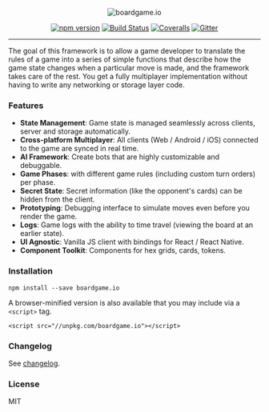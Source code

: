 <p align="center">
  <img src="https://raw.githubusercontent.com/google/boardgame.io/master/docs/logo.svg?sanitize=true" alt="boardgame.io" />
</p>

<p align="center">
<a href="https://www.npmjs.com/package/boardgame.io"><img src="https://badge.fury.io/js/boardgame.io.svg" alt="npm version" /></a>
<a href='https://semaphoreci.com/nicolodavis/boardgame-io'> <img src='https://semaphoreci.com/api/v1/nicolodavis/boardgame-io/branches/semaphore/shields_badge.svg' alt='Build Status'></a>
<a href="https://coveralls.io/github/google/boardgame.io?branch=master"><img src="https://img.shields.io/coveralls/google/boardgame.io.svg" alt="Coveralls" /></a>
<a href="https://gitter.im/boardgame-io"><img src="https://badges.gitter.im/boardgame-io.svg" alt="Gitter" /></a>
</p>

---

The goal of this framework is to allow a game developer to
translate the rules of a game into a series of simple functions
that describe how the game state changes when a particular move is made,
and the framework takes care of the rest. You get a fully multiplayer
implementation without having to write any networking or storage layer code.

### Features

* **State Management**: Game state is managed seamlessly across clients, server and storage automatically.
* **Cross-platform Multiplayer**: All clients (Web / Android / iOS) connected to the game are synced in real time.
* **AI Framework**: Create bots that are highly customizable and debuggable.
* **Game Phases**: with different game rules (including custom turn orders) per phase.
* **Secret State**: Secret information (like the opponent's cards) can be hidden from the client.
* **Prototyping**: Debugging interface to simulate moves even before you render the game.
* **Logs**: Game logs with the ability to time travel (viewing the board at an earlier state).
* **UI Agnostic**: Vanilla JS client with bindings for React / React Native.
* **Component Toolkit**: Components for hex grids, cards, tokens.

### Installation

```
npm install --save boardgame.io
```

A browser-minified version is also available that you may
include via a `<script>` tag.

```
<script src="//unpkg.com/boardgame.io"></script>
```

### Changelog

See [changelog](CHANGELOG.md).

### License

MIT
